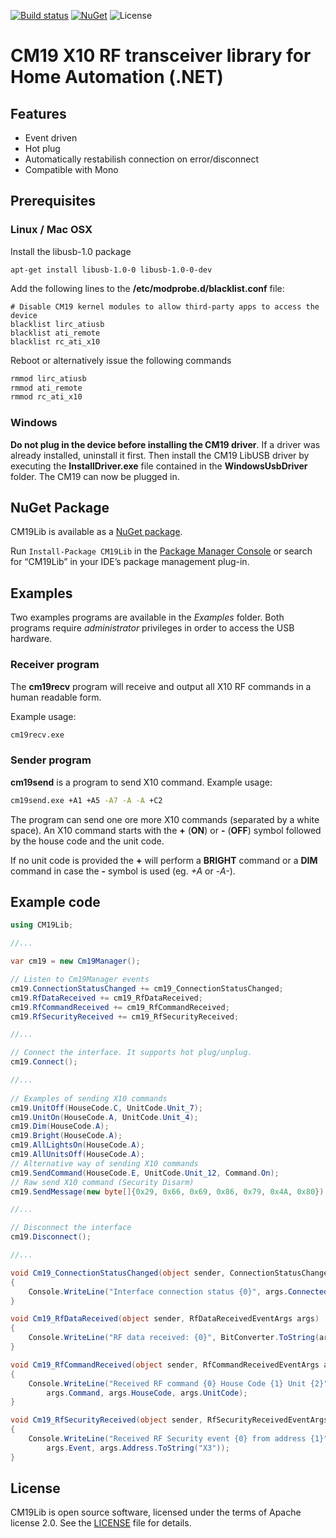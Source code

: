 [![Build status](https://ci.appveyor.com/api/projects/status/tpg5mnp8a4j2ehgg?svg=true)](https://ci.appveyor.com/project/genemars/cm19-lib-dotnet)
[![NuGet](https://img.shields.io/nuget/v/CM19Lib.svg)](https://www.nuget.org/packages/CM19Lib/)
![License](https://img.shields.io/github/license/genielabs/cm19-lib-dotnet.svg)

# CM19 X10 RF transceiver library for Home Automation (.NET)

## Features

- Event driven
- Hot plug
- Automatically restabilish connection on error/disconnect
- Compatible with Mono

## Prerequisites

### Linux / Mac OSX

Install the libusb-1.0 package

    apt-get install libusb-1.0-0 libusb-1.0-0-dev
    
Add the following lines to the **/etc/modprobe.d/blacklist.conf** file:
```
# Disable CM19 kernel modules to allow third-party apps to access the device
blacklist lirc_atiusb
blacklist ati_remote
blacklist rc_ati_x10
```
Reboot or alternatively issue the following commands
```bash
rmmod lirc_atiusb
rmmod ati_remote
rmmod rc_ati_x10
```

### Windows

**Do not plug in the device before installing the CM19 driver**. If a driver was already installed, uninstall it first.
Then install the CM19 LibUSB driver by executing the **InstallDriver.exe** file contained in the **WindowsUsbDriver** folder.
The CM19 can now be plugged in.

## NuGet Package

CM19Lib is available as a [NuGet package](https://www.nuget.org/packages/CM19Lib).

Run `Install-Package CM19Lib` in the [Package Manager Console](http://docs.nuget.org/docs/start-here/using-the-package-manager-console) or search for “CM19Lib” in your IDE’s package management plug-in.

## Examples

Two examples programs are available in the *Examples* folder.
Both programs require *administrator* privileges in order to access the USB hardware.

### Receiver program

The **cm19recv** program will receive and output all X10 RF commands in a human readable form.

Example usage:
```bash
cm19recv.exe
```

### Sender program

**cm19send** is a program to send X10 command.
Example usage:
```bash
cm19send.exe +A1 +A5 -A7 -A -A +C2
```
The program can send one ore more X10 commands (separated by a white space).
An X10 command starts with the **+** (**ON**) or **-** (**OFF**) symbol followed by
the house code and the unit code.

If no unit code is provided the **+** will perform a **BRIGHT** command or a **DIM**
command in case the **-** symbol is used (eg. *+A* or -*A-*).

## Example code

```csharp
using CM19Lib;

//...

var cm19 = new Cm19Manager();

// Listen to Cm19Manager events
cm19.ConnectionStatusChanged += cm19_ConnectionStatusChanged;
cm19.RfDataReceived += cm19_RfDataReceived;
cm19.RfCommandReceived += cm19_RfCommandReceived;
cm19.RfSecurityReceived += cm19_RfSecurityReceived;

//...

// Connect the interface. It supports hot plug/unplug.
cm19.Connect();

//...
            
// Examples of sending X10 commands
cm19.UnitOff(HouseCode.C, UnitCode.Unit_7);
cm19.UnitOn(HouseCode.A, UnitCode.Unit_4);
cm19.Dim(HouseCode.A);
cm19.Bright(HouseCode.A);
cm19.AllLightsOn(HouseCode.A);
cm19.AllUnitsOff(HouseCode.A);
// Alternative way of sending X10 commands
cm19.SendCommand(HouseCode.E, UnitCode.Unit_12, Command.On);
// Raw send X10 command (Security Disarm)
cm19.SendMessage(new byte[]{0x29, 0x66, 0x69, 0x86, 0x79, 0x4A, 0x80});

//...

// Disconnect the interface
cm19.Disconnect();

//...

void Cm19_ConnectionStatusChanged(object sender, ConnectionStatusChangedEventArgs args)
{
    Console.WriteLine("Interface connection status {0}", args.Connected);
}

void Cm19_RfDataReceived(object sender, RfDataReceivedEventArgs args)
{
    Console.WriteLine("RF data received: {0}", BitConverter.ToString(args.Data));
}

void Cm19_RfCommandReceived(object sender, RfCommandReceivedEventArgs args)
{
    Console.WriteLine("Received RF command {0} House Code {1} Unit {2}", 
        args.Command, args.HouseCode, args.UnitCode);
}

void Cm19_RfSecurityReceived(object sender, RfSecurityReceivedEventArgs args)
{
    Console.WriteLine("Received RF Security event {0} from address {1}", 
        args.Event, args.Address.ToString("X3"));
}
```

## License

CM19Lib is open source software, licensed under the terms of Apache license 2.0. See the [LICENSE](LICENSE) file for details.
